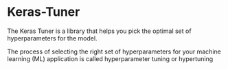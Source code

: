 # Keras-Tuner
The Keras Tuner is a library that helps you pick the optimal set of hyperparameters for the model.

The process of selecting the right set of hyperparameters for your machine learning (ML) application is called hyperparameter tuning or hypertuning
